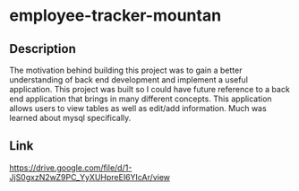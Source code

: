# employee-tracker-mountan

## Description

The motivation behind building this project was to gain a better understanding of back end development and implement a useful application. This project was built so I could have future reference to a back end application that brings in many different concepts. This application allows users to view tables as well as edit/add information. Much was learned about mysql specifically.

## Link

https://drive.google.com/file/d/1-JjS0gxzN2wZ9PC_YyXUHpreEI6YIcAr/view